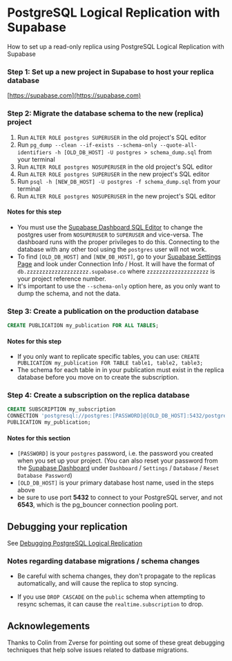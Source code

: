 # PostgreSQL Logical Replication with Supabase
How to set up a read-only replica using PostgreSQL Logical Replication with Supabase

### Step 1: Set up a new project in Supabase to host your replica database
[https://supabase.com](https://supabase.com)

### Step 2: Migrate the database schema to the new (replica) project

1. Run `ALTER ROLE postgres SUPERUSER` in the old project's SQL editor
2. Run `pg_dump --clean --if-exists --schema-only --quote-all-identifiers -h [OLD_DB_HOST] -U postgres > schema_dump.sql` from your terminal
3. Run `ALTER ROLE postgres NOSUPERUSER` in the old project's SQL editor
4. Run `ALTER ROLE postgres SUPERUSER` in the new project's SQL editor
5. Run `psql -h [NEW_DB_HOST] -U postgres -f schema_dump.sql` from your terminal
6. Run `ALTER ROLE postgres NOSUPERUSER` in the new project's SQL editor

#### Notes for this step
- You must use the [Supabase Dashboard SQL Editor](https://app.supabase.com/project/_/sql) to change the postgres user from `NOSUPERUSER` to `SUPERUSER` and vice-versa.  The dashboard runs with the proper privileges to do this.  Connecting to the database with any other tool using the `postgres` user will not work.
- To find `[OLD_DB_HOST]` and `[NEW_DB_HOST]`, go to your [Supabase Settings Page](https://app.supabase.com/project/_/settings/database) and look under Connection Info / Host.  It will have the format of `db.zzzzzzzzzzzzzzzzzzzz.supabase.co` where `zzzzzzzzzzzzzzzzzzzz` is your project reference number.
- It's important to use the `--schema-only` option here, as you only want to dump the schema, and not the data.

### Step 3: Create a publication on the production database

```sql
CREATE PUBLICATION my_publication FOR ALL TABLES;
```

#### Notes for this step
- If you only want to replicate specific tables, you can use:
`CREATE PUBLICATION my_publication FOR TABLE table1, table2, table3;`
- The schema for each table in in your publication must exist in the replica database before you move on to create the subscription. 

### Step 4: Create a subscription on the replica database

```sql
CREATE SUBSCRIPTION my_subscription
CONNECTION 'postgresql://postgres:[PASSWORD]@[OLD_DB_HOST]:5432/postgres' 
PUBLICATION my_publication;
```

#### Notes for this section

- `[PASSWORD]` is your `postgres` password, i.e. the password you created when you set up your project.  (You can also reset your password from the [Supabase Dashboard](https://app.supabase.com/project/_/settings/database) under `Dashboard` / `Settings` / `Database` / `Reset Database Password`) 
- `[OLD_DB_HOST]` is your primary database host name, used in the steps above
- be sure to use port **5432** to connect to your PostgreSQL server, and not **6543**, which is the pg_bouncer connection pooling port.

##  Debugging your replication
See [Debugging PostgreSQL Logical Replication](./debugging.md)

### Notes regarding database migrations / schema changes

- Be careful with schema changes, they don't propagate to the replicas automatically, and will cause the replica to stop syncing.

- If you use `DROP CASCADE` on the `public` schema when attempting to resync schemas, it can cause the `realtime.subscription` to drop.

## Acknowlegements
Thanks to Colin from Zverse for pointing out some of these great debugging techniques that help solve issues related to datbase migrations.
